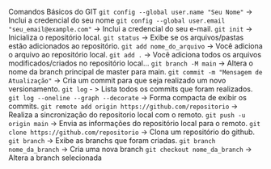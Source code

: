 Comandos Básicos do GIT
`git config --global user.name "Seu Nome"` -> Inclui a credencial do seu nome
`git config --global user.email "seu_email@example.com"` -> Inclui a credencial do seu e-mail.
`git init` -> Inicializa o repositório local.
`git status` -> Exibe se os arquivos/pastas estão adicionados ao repositório.
`git add nome_do_arquivo` -> Você adiciona o arquivo ao repositório local.
`git add .` -> Você adiciona todos os arquivos modificados/criados no repositório local...
`git branch -M main` -> Altera o nome da branch principal de master para main.
`git commit -m "Mensagem de Atualização"` -> Cria um commit para que seja realizado um novo versionamento.
`git log` - > Lista todos os commits que foram realizados.
`git log --oneline --graph --decorate` -> Forma compacta de exibir os commits.
`git remote add origin https://github.com/repositorio` -> Realiza a sincronização do repositorio local com o remoto.
`git push -u origin main` -> Envia as informações do repositório local para o remoto.
`git clone https://github.com/repositorio` -> Clona um repositório do github.
`git branch` -> Exibe as branchs que foram criadas.
`git branch nome_da_branch` -> Cria uma nova branch
`git checkout nome_da_branch` -> Altera a branch selecionada
